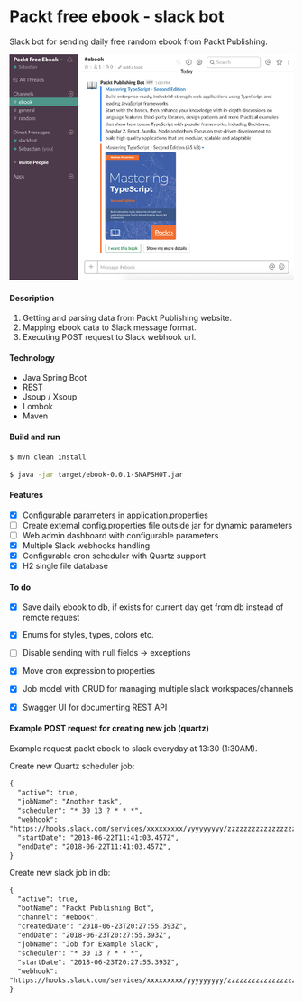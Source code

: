 # Packt free ebook - slack bot

Slack bot for sending daily free random ebook from Packt Publishing.

![Slack preview](img/slack_preview.png)

#### Description

1. Getting and parsing data from Packt Publishing website.
2. Mapping ebook data to Slack message format.
3. Executing POST request to Slack webhook url.

#### Technology

* Java Spring Boot
* REST
* Jsoup / Xsoup
* Lombok
* Maven

#### Build and run

```sh
$ mvn clean install
```
```sh
$ java -jar target/ebook-0.0.1-SNAPSHOT.jar
```

#### Features

- [x] Configurable parameters in application.properties
- [ ] Create external config.properties file outside jar for dynamic parameters
- [ ] Web admin dashboard with configurable parameters
- [x] Multiple Slack webhooks handling
- [x] Configurable cron scheduler with Quartz support
- [x] H2 single file database

#### To do

- [x] Save daily ebook to db, if exists for current day get from db instead of remote request
- [x] Enums for styles, types, colors etc.
- [ ] Disable sending with null fields -> exceptions 
- [x] Move cron expression to properties
- [x] Job model with CRUD for managing multiple slack workspaces/channels
- [x] Swagger UI for documenting REST API


#### Example POST request for creating new job (quartz)

Example request packt ebook to slack everyday at 13:30 (1:30AM).

Create new Quartz scheduler job:
```
{
  "active": true,
  "jobName": "Another task",
  "scheduler": "* 30 13 ? * * *",
  "webhook": "https://hooks.slack.com/services/xxxxxxxxx/yyyyyyyyy/zzzzzzzzzzzzzzzzzzzzzzzz"
  "startDate": "2018-06-22T11:41:03.457Z",
  "endDate": "2018-06-22T11:41:03.457Z",
}
```

Create new slack job in db:
```
{
  "active": true,
  "botName": "Packt Publishing Bot",
  "channel": "#ebook",
  "createdDate": "2018-06-23T20:27:55.393Z",
  "endDate": "2018-06-23T20:27:55.393Z",
  "jobName": "Job for Example Slack",
  "scheduler": "* 30 13 ? * * *",
  "startDate": "2018-06-23T20:27:55.393Z",
  "webhook": "https://hooks.slack.com/services/xxxxxxxxx/yyyyyyyyy/zzzzzzzzzzzzzzzzzzzzzzzz"
}
```

